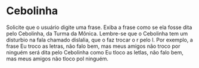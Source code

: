 # Cebolinha
Solicite que o usuário digite uma frase. Exiba a frase como se ela fosse dita pelo Cebolinha, da Turma da Mônica. Lembre-se que o Cebolinha tem um disturbio na fala chamado dislalia, que o faz trocar o r pelo l.  Por exemplo, a frase Eu troco as letras, não falo bem, mas meus amigos não troco por ninguém será dita pelo Cebolinha como Eu tloco as letlas, não falo bem, mas meus amigos não tloco pol ninguém.
